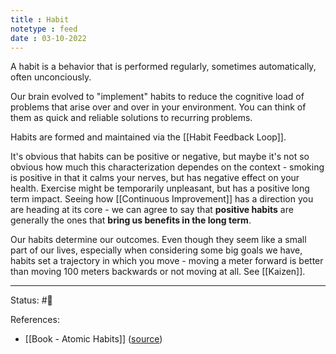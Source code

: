 ```yaml
---
title : Habit
notetype : feed
date : 03-10-2022
---
```


A habit is a behavior that is performed regularly, sometimes automatically, often unconciously. 

Our brain evolved to "implement" habits to reduce the cognitive load of problems that arise over and over in your environment. You can think of them as quick and reliable solutions to recurring problems.

Habits are formed and maintained via the [[Habit Feedback Loop]]. 

It's obvious that habits can be positive or negative, but maybe it's not so obvious how much this characterization dependes on the context - smoking is positive in that it calms your nerves, but has negative effect on your health. Exercise might be temporarily unpleasant, but has a positive long term impact. Seeing how [[Continuous Improvement]] has a direction you are heading at its core - we can agree to say that **positive habits** are generally the ones that **bring us benefits in the long term**.

Our habits determine our outcomes. Even though they seem like a small part of our lives, especially when considering some big goals we have, habits set a trajectory in which you move - moving a meter forward is better than moving 100 meters backwards or not moving at all. See [[Kaizen]].





-----

Status: #🌱 

References:
- [[Book - Atomic Habits]] ([source](https://www.amazon.com/gp/product/0735211299/ref=as_li_qf_asin_il_tl))